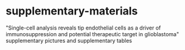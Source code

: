 # supplementary-materials
"Single-cell analysis reveals tip endothelial cells as a driver of immunosuppression and potential therapeutic target in glioblastoma"  supplementary pictures and supplementary tables
